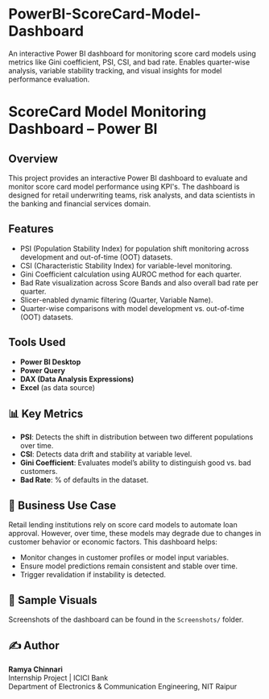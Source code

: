 # PowerBI-ScoreCard-Model-Dashboard
An interactive Power BI dashboard for monitoring score card models using metrics like Gini coefficient, PSI, CSI, and bad rate. Enables quarter-wise analysis, variable stability tracking, and visual insights for model performance evaluation.

# ScoreCard Model Monitoring Dashboard – Power BI

## Overview
This project provides an interactive Power BI dashboard to evaluate and monitor score card model performance using KPI's. The dashboard is designed for retail underwriting teams, risk analysts, and data scientists in the banking and financial services domain.

## Features
- PSI (Population Stability Index) for population shift monitoring across development and out-of-time (OOT) datasets.
- CSI (Characteristic Stability Index) for variable-level monitoring.
- Gini Coefficient calculation using AUROC method for each quarter.
- Bad Rate visualization across Score Bands and also overall bad rate per quarter.
- Slicer-enabled dynamic filtering (Quarter, Variable Name).
- Quarter-wise comparisons with model development vs. out-of-time (OOT) datasets.

## Tools Used
- **Power BI Desktop**
- **Power Query**
- **DAX (Data Analysis Expressions)**
- **Excel** (as data source)


## 📊 Key Metrics
- **PSI**: Detects the shift in distribution between two different populations over time.
- **CSI**: Detects data drift and stability at variable level.
- **Gini Coefficient**: Evaluates model’s ability to distinguish good vs. bad customers.
- **Bad Rate**: % of defaults in the dataset.

## 🧠 Business Use Case
Retail lending institutions rely on score card models to automate loan approval. However, over time, these models may degrade due to changes in customer behavior or economic factors. This dashboard helps:
- Monitor changes in customer profiles or model input variables.
- Ensure model predictions remain consistent and stable over time.
- Trigger revalidation if instability is detected.

## 📸 Sample Visuals
Screenshots of the dashboard can be found in the `Screenshots/` folder.

## ✍️ Author
**Ramya Chinnari**  
Internship Project | ICICI Bank  
Department of Electronics & Communication Engineering, NIT Raipur

